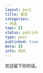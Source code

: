 ```yaml
---
layout: post
title: 留言
categories:
- 闲话
tags: []
status: publish
type: post
published: true
meta: {}
info: 杭州
---
```

欢迎留下你的话。
